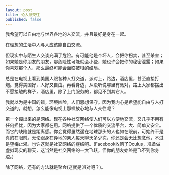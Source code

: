 ```yaml
---
layout: post
title: 论人际交往
published: false
---
```



我希望可以自由地与世界各地的人交流，并且最好是身在一起。

在理想的生活中人与人应该能自由交流。

但现实中与陌生人交谈充满了危险。有可能他是个坏人，会把你拐卖，甚至杀害；如果她是你朋友的朋友，那危险性可能就会小些，她也许会把你的秘密泄露；如果你喜欢那个人，那么最终可能会面临被甩的结局。

总是在电视上看到美国人跟各种人打交道，派对上，路边，酒店里，甚至直接打炮。觉得美国好，人好又自由。再看身边，从没听说哪里有派对，路上大家都摆出不愿接触的样子，酒店里，除了上门服务的，都见不到其它人。

我就以为是中国的错，环境凶险，人们思想保守。因为我内心是希望能自由与人打交道的，就想，怎么能像电视上那样放心地与人交往呢？

第一个蹦出来的是网络。现在各种社交网络使人们可以方便地交流，又几乎不用有任何担忧，因为大家都在用。网络提供了一个优质的交流平台，大、简单又安全。而它的缺陷就是距离感。你会觉得虽然遥在地球那头的人也如在眼前，可始终不是真的在眼前。无论跟身在异地的亲人每天聊天多少次，你还是会无比想念他，不过是望梅止渴。也许这就是社交网络的症结吧。(Facebook收购了Oculus，准备做虚拟现实的聊天，这当然是社交网络的一大飞跃，但你的朋友始终是飞不到你身边。)

除了网络，还有的方法就是聚会(这就是派对吧？)。